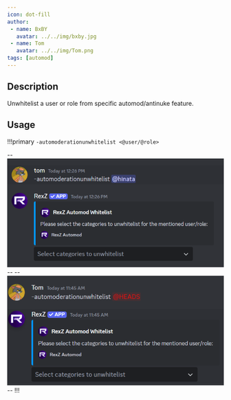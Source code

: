 ```yaml
---
icon: dot-fill
author:
 - name: BxBY
   avatar: ../../img/bxby.jpg
 - name: Tom
   avatar: ../../img/Tom.png 
tags: [automod]
---
```


## Description
Unwhitelist a user or role from specific automod/antinuke feature.

## Usage
!!!primary
`-automoderationunwhitelist <@user/@role>`

--![Automod unwhitelisting user](../../img/Commands/AutoMod/automoduwl.png)--
--![Automod unwhitelisting role](../../img/Commands/AutoMod/automoduwlr.png)--
!!!